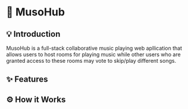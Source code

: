 # 🎵 MusoHub

## 💡 Introduction
MusoHub is a full-stack collaborative music playing web apllication that allows users to host rooms for playing music while other users who are granted access to these rooms may vote to skip/play different songs.

## ✨ Features

## ⚙ How it Works
